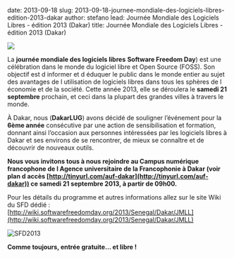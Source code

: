 date: 2013-09-18
slug: 2013-09-18-journee-mondiale-des-logiciels-libres-edition-2013-dakar
author: stefano
lead: Journée Mondiale des Logiciels Libres - édition 2013 (Dakar)
title: Journée Mondiale des Logiciels Libres - édition 2013 (Dakar)


[![](https://dl.dropboxusercontent.com/u/2172451/JMLL-2013/affiche2-JMLL2013.jpg)](http://wiki.softwarefreedomday.org/2013/Senegal/Dakar/JMLL)

    

La **journée mondiale des logiciels libres** **Software Freedom Day**) est une célébration dans le monde du logiciel libre et Open Source (FOSS). Son objectif est d informer et d éduquer le public dans le monde entier au sujet des avantages de l utilisation de logiciels libres dans tous les sphères de l économie et de la société. Cette année 2013, elle se déroulera le **samedi 21 septembre** prochain, et ceci dans la plupart des grandes villes à travers le monde.

À Dakar, nous (**DakarLUG**) avons décidé de souligner l’événement pour la **6ème année** consécutive par une action de sensibilisation et formation, donnant ainsi l’occasion aux personnes intéressées par les logiciels libres à Dakar et ses environs de se rencontrer, de mieux se connaître et de découvrir de nouveaux outils.

**Nous vous invitons tous à nous rejoindre au Campus numérique francophone de l Agence universitaire de la Francophonie à Dakar (voir plan d accès [http://tinyurl.com/auf-dakar](http://tinyurl.com/auf-dakar)) ce samedi 21 septembre 2013, à partir de 09h00.**

Pour les détails du programme et autres informations allez sur le site Wiki du SFD dédié : [http://wiki.softwarefreedomday.org/2013/Senegal/Dakar/JMLL](http://wiki.softwarefreedomday.org/2013/Senegal/Dakar/JMLL)

![SFD2013](http://www.softwarefreedomday.org/countdown/banner1-UTC+0-fr.png)

**Comme toujours, entrée gratuite&#8230; et libre !**

    